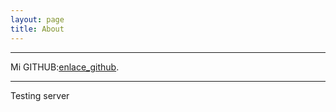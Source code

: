 ```yaml
---
layout: page
title: About
---
```


*****************************
Mi GITHUB:[enlace_github](https://github.com/lund133369).
*****************************

Testing server
